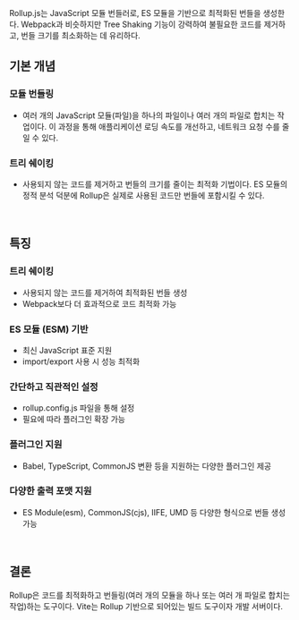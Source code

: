 Rollup.js는 JavaScript 모듈 번들러로, ES 모듈을 기반으로 최적화된 번들을 생성한다.
Webpack과 비슷하지만 Tree Shaking 기능이 강력하여 불필요한 코드를 제거하고, 번들 크기를 최소화하는 데 유리하다.
<br>

## 기본 개념

### 모듈 번들링

- 여러 개의 JavaScript 모듈(파일)을 하나의 파일이나 여러 개의 파일로 합치는 작업이다. 이 과정을 통해 애플리케이션 로딩 속도를 개선하고, 네트워크 요청 수를 줄일 수 있다.

### 트리 쉐이킹

- 사용되지 않는 코드를 제거하고 번들의 크기를 줄이는 최적화 기법이다. ES 모듈의 정적 분석 덕분에 Rollup은 실제로 사용된 코드만 번들에 포함시킬 수 있다.
<br>

## 특징

### 트리 쉐이킹

- 사용되지 않는 코드를 제거하여 최적화된 번들 생성
- Webpack보다 더 효과적으로 코드 최적화 가능

### ES 모듈 (ESM) 기반

- 최신 JavaScript 표준 지원
- import/export 사용 시 성능 최적화

### 간단하고 직관적인 설정

- rollup.config.js 파일을 통해 설정
- 필요에 따라 플러그인 확장 가능

### 플러그인 지원

- Babel, TypeScript, CommonJS 변환 등을 지원하는 다양한 플러그인 제공

### 다양한 출력 포맷 지원

- ES Module(esm), CommonJS(cjs), IIFE, UMD 등 다양한 형식으로 번들 생성 가능
<br>

## 결론

Rollup은 코드를 최적화하고 번들링(여러 개의 모듈을 하나 또는 여러 개 파일로 합치는 작업)하는 도구이다.
Vite는 Rollup 기반으로 되어있는 빌드 도구이자 개발 서버이다.

